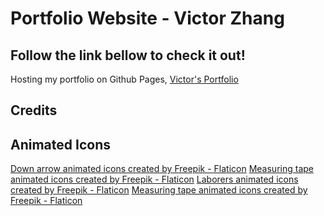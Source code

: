 # Portfolio Website - Victor Zhang

## Follow the link bellow to check it out!

Hosting my portfolio on Github Pages, [Victor's Portfolio](https://victorzw895.github.io/portfolio/)

## Credits

## Animated Icons

[Down arrow animated icons created by Freepik -
Flaticon](https://www.flaticon.com/free-animated-icons/down-arrow)
[Measuring tape animated icons created by Freepik -
Flaticon](https://www.flaticon.com/free-animated-icons/measuring-tape)
[Laborers animated icons created by Freepik -
Flaticon](https://www.flaticon.com/free-animated-icons/laborers)
[Measuring tape animated icons created by Freepik -
Flaticon](https://www.flaticon.com/free-animated-icons/measuring-tape)
